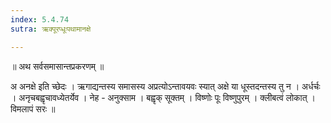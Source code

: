 ```yaml
---
index: 5.4.74
sutra: ऋक्पूरप्धूःपथामानक्षे

---
```

॥ अथ सर्वसमासान्तप्रकरणम्‌ ॥



 अ अनक्षे इति च्छेदः । ऋगाद्यन्तस्य समासस्य अप्रत्योऽन्तावयवः स्यात् अक्षे या धूस्तदन्तस्य तु न । अर्धर्चः । अनृचबह्वृचावध्येतर्येव । नेह - अनुक्साम । बह्वृक् सूक्तम् । विष्णोः पूः विष्णुपुरम् । क्लीबत्वं लोकात् । विमलापं सरः ॥ 